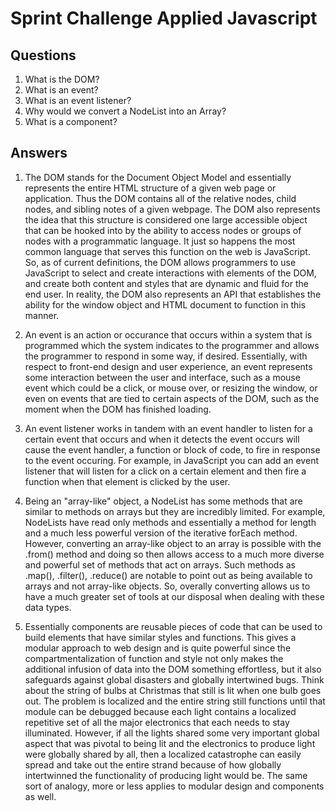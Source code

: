 # Sprint Challenge Applied Javascript

## Questions

1. What is the DOM?
2. What is an event?
3. What is an event listener?
4. Why would we convert a NodeList into an Array?
5. What is a component?

## Answers

1. The DOM stands for the Document Object Model and essentially represents the entire HTML structure of a given web page or application.  Thus the DOM contains all of the relative nodes, child nodes, and sibling notes of a given webpage.  The DOM also represents the idea that this structure is considered one large accessible object that can be hooked into by the ability to access nodes or groups of nodes with a programmatic language.  It just so happens the most common language that serves this function on the web is JavaScript.  So, as of current definitions, the DOM allows programmers to use JavaScript to select and create interactions with elements of the DOM, and create both content and styles that are dynamic and fluid for the end user. In reality, the DOM also represents an API that establishes the ability for the window object and HTML document to function in this manner.

2. An event is an action or occurance that occurs within a system that is programmed which the system indicates to the programmer and allows the programmer to respond in some way, if desired.  Essentially, with respect to front-end design and user experience, an event represents some interaction between the user and interface, such as a mouse event which could be a click, or mouse over, or resizing the window, or even on events that are tied to certain aspects of the DOM, such as the moment when the DOM has finished loading.

3. An event listener works in tandem with an event handler to listen for a certain event that occurs and when it detects the event occurs will cause the event handler, a function or block of code, to fire in response to the event occuring.  For example, in JavaScript you can add an event listener that will listen for a click on a certain element and then fire a function when that element is clicked by the user.

4. Being an "array-like" object, a NodeList has some methods that are similar to methods on arrays but they are incredibly limited.  For example, NodeLists have read only methods and essentially a method for length and a much less powerful version of the iterative forEach method.  However, converting an array-like object to an array is possible with the .from() method and doing so then allows access to a much more diverse and powerful set of methods that act on arrays. Such methods as .map(), .filter(), .reduce() are notable to point out as being available to arrays and not array-like objects.  So, overally converting allows us to have a much greater set of tools at our disposal when dealing with these data types.

5. Essentially components are reusable pieces of code that can be used to build elements that have similar styles and functions.  This gives a modular approach to web design and is quite powerful since the compartmentalization of function and style not only makes the additional infusion of data into the DOM something effortless, but it also safeguards against global disasters and globally intertwined bugs.  Think about the string of bulbs at Christmas that still is lit when one bulb goes out.  The problem is localized and the entire string still functions until that module can be debugged because each light contains a localized repetitive set of all the major electronics that each needs to stay illuminated.  However, if all the lights shared some very important global aspect that was pivotal to being lit and the electronics to produce light were globally shared by all, then a localized catastrophe can easily spread and take out the entire strand because of how globally intertwinned the functionality of producing light would be.  The same sort of analogy, more or less applies to modular design and components as well.